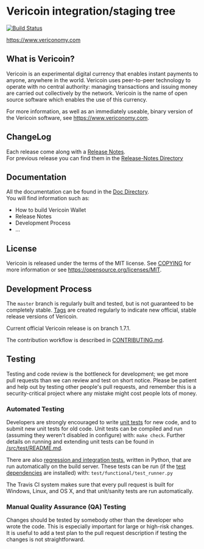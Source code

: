 Vericoin integration/staging tree
=====================================

[![Build Status](https://travis-ci.com/VeriConomy/vericoin.svg?branch=master)](https://travis-ci.com/VeriConomy/vericoin)

https://www.vericonomy.com

What is Vericoin?
----------------

Vericoin is an experimental digital currency that enables instant payments to
anyone, anywhere in the world. Vericoin uses peer-to-peer technology to operate
with no central authority: managing transactions and issuing money are carried
out collectively by the network. Vericoin is the name of open source
software which enables the use of this currency.

For more information, as well as an immediately useable, binary version of
the Vericoin software, see https://www.vericonomy.com.

ChangeLog
----------

Each release come along with a [Release Notes](doc/release-notes.md). \
For previous release you can find them in the [Release-Notes Directory](doc/release-notes)

Documentation
-------------

All the documentation can be found in the [Doc Directory](doc). \
You will find information such as:
 - How to build Vericoin Wallet
 - Release Notes
 - Development Process
 - ...

License
-------

Vericoin is released under the terms of the MIT license. See [COPYING](COPYING) for more
information or see https://opensource.org/licenses/MIT.

Development Process
-------------------

The `master` branch is regularly built and tested, but is not guaranteed to be
completely stable. [Tags](https://github.com/VeriConomy/vericoin/tags) are created
regularly to indicate new official, stable release versions of Vericoin.

Current official Vericoin release is on branch 1.7.1.

The contribution workflow is described in [CONTRIBUTING.md](CONTRIBUTING.md).

Testing
-------

Testing and code review is the bottleneck for development; we get more pull
requests than we can review and test on short notice. Please be patient and help out by testing
other people's pull requests, and remember this is a security-critical project where any mistake might cost people
lots of money.

### Automated Testing

Developers are strongly encouraged to write [unit tests](src/test/README.md) for new code, and to
submit new unit tests for old code. Unit tests can be compiled and run
(assuming they weren't disabled in configure) with: `make check`. Further details on running
and extending unit tests can be found in [/src/test/README.md](/src/test/README.md).

There are also [regression and integration tests](/test), written
in Python, that are run automatically on the build server.
These tests can be run (if the [test dependencies](/test) are installed) with: `test/functional/test_runner.py`

The Travis CI system makes sure that every pull request is built for Windows, Linux, and OS X, and that unit/sanity tests are run automatically.

### Manual Quality Assurance (QA) Testing

Changes should be tested by somebody other than the developer who wrote the
code. This is especially important for large or high-risk changes. It is useful
to add a test plan to the pull request description if testing the changes is
not straightforward.
